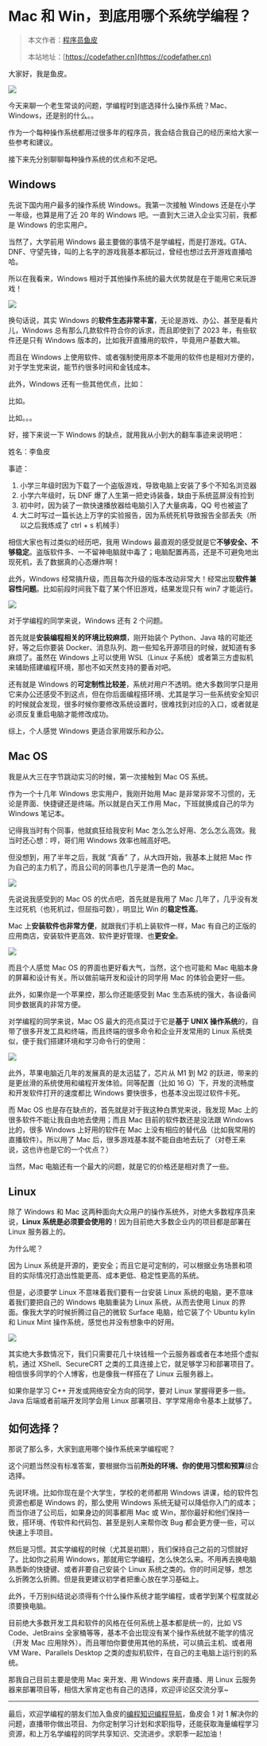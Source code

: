 # Mac 和 Win，到底用哪个系统学编程？

> 本文作者：[程序员鱼皮](https://yuyuanweb.feishu.cn/wiki/Abldw5WkjidySxkKxU2cQdAtnah)
>
> 本站地址：[https://codefather.cn](https://codefather.cn)

大家好，我是鱼皮。

![](https://pic.yupi.icu/5563/202311051538842.png)

今天来聊一个老生常谈的问题，学编程时到底选择什么操作系统？Mac、Windows，还是别的什么。。

作为一个每种操作系统都用过很多年的程序员，我会结合我自己的经历来给大家一些参考和建议。

接下来先分别聊聊每种操作系统的优点和不足吧。

## Windows

先说下国内用户最多的操作系统 Windows。我第一次接触 Windows 还是在小学一年级，也算是用了近 20 年的 Windows 吧。一直到大三进入企业实习前，我都是 Windows 的忠实用户。

当然了，大学前用 Windows 最主要做的事情不是学编程，而是打游戏。GTA、DNF、守望先锋，叫的上名字的游戏我基本都玩过，曾经也想过去开游戏直播哈哈。

所以在我看来，Windows 相对于其他操作系统的最大优势就是在于能用它来玩游戏！

![](https://pic.yupi.icu/5563/202311051538095.png)

换句话说，其实 Windows 的**软件生态非常丰富**，无论是游戏、办公、甚至是看片儿，Windows 总有那么几款软件符合你的诉求，而且即使到了 2023 年，有些软件还是只有 Windows 版本的，比如我开直播用的软件，毕竟用户基数大嘛。

而且在 Windows 上使用软件、或者强制使用原本不能用的软件也是相对方便的，对于学生党来说，能节约很多时间和金钱成本。

此外，Windows 还有一些其他优点，比如：

比如。

比如。。。

好，接下来说一下 Windows 的缺点，就用我从小到大的翻车事迹来说明吧：

姓名：李鱼皮

事迹：

1. 小学三年级时因为下载了一个盗版游戏，导致电脑上安装了多个不知名浏览器
2. 小学六年级时，玩 DNF 爆了人生第一把史诗装备，缺由于系统蓝屏没有捡到
3. 初中时，因为装了一款快速播放器给电脑引入了大量病毒，QQ 号也被盗了
4. 大二时写过一篇长达上万字的实验报告，因为系统死机导致报告全部丢失（所以之后我练成了 ctrl + s 机械手）

相信大家也有过类似的经历吧，我用 Windows 最直观的感受就是它**不够安全、不够稳定**。盗版软件多、一不留神电脑就中毒了；电脑配置再高，还是不可避免地出现死机，丢了数据真的心态爆炸啊！

此外，Windows 经常搞升级，而且每次升级的版本改动非常大！经常出现**软件兼容性问题**。比如前段时间我下载了某个怀旧游戏，结果发现只有 win7 才能运行。

![](https://pic.yupi.icu/5563/202311051537852.png)

对于学编程的同学来说，Windows 还有 2 个问题。

首先就是**安装编程相关的环境比较麻烦**，刚开始装个 Python、Java 啥的可能还好，等之后你要装 Docker、消息队列、跑一些知名开源项目的时候，就知道有多麻烦了。虽然在 Windows 上可以使用 WSL（Linux 子系统）或者第三方虚拟机来辅助搭建编程环境，那也不如天然支持的要香对吧。

还有就是 Windows 的**可定制性比较差**，系统对用户不透明。绝大多数同学只是用它来办公还感受不到这点，但在你后面编程搭环境、尤其是学习一些系统安全知识的时候就会发现，很多时候你要修改系统设置时，很难找到对应的入口，或者就是必须反复重启电脑才能修改成功。

综上，个人感觉 Windows 更适合家用娱乐和办公。

## Mac OS

我是从大三在字节跳动实习的时候，第一次接触到 Mac OS 系统。

作为一个十几年 Windows 忠实用户，我刚开始用 Mac 是非常非常不习惯的，无论是界面、快捷键还是终端。所以就是白天工作用 Mac，下班就换成自己的华为 Windows 笔记本。

记得我当时有个同事，他就疯狂给我安利 Mac 怎么怎么好用、怎么怎么高效。我当时还心想：哼，哥们用 Windows 效率也贼高好吧。

但没想到，用了半年之后，我就 “真香” 了，从大四开始，我基本上就把 Mac 作为自己的主力机了，而且公司的同事也几乎是清一色的 Mac。

![](https://pic.yupi.icu/5563/202311051538926.png)

先说说我感受到的 Mac OS 的优点吧，首先就是我用了 Mac 几年了，几乎没有发生过死机（也死机过，但屈指可数），明显比 Win 的**稳定性高**。

Mac 上**安装软件也非常方便**，就跟我们手机上装软件一样，Mac 有自己的正版的应用商店，安装软件更高效、软件更好管理、也**更安全**。

![](https://pic.yupi.icu/5563/202311051538605.png)

而且个人感觉 Mac OS 的界面也更好看大气，当然，这个也可能和 Mac 电脑本身的屏幕和设计有关。所以做前端开发和设计的同学用 Mac 的体验会更好一些。

此外，如果你是一个苹果控，那么你还能感受到 Mac 生态系统的强大，各设备间同步数据真的非常方便。

对学编程的同学来说，Mac OS 最大的亮点莫过于它是**基于 UNIX 操作系统**的，自带了很多开发工具和终端，而且终端的很多命令和企业开发常用的 Linux 系统类似，便于我们搭建环境和学习命令行的使用：

![](https://pic.yupi.icu/5563/202311051538615.png)

此外，苹果电脑近几年的发展真的是太迅猛了，芯片从 M1 到 M2 的跃进，带来的是更丝滑的系统使用和编程开发体验。同等配置（比如 16 G）下，开发的流畅度和开发软件打开的速度都比 Windows 要快很多，也基本没出现过软件卡死。

而 Mac OS 也是存在缺点的，首先就是对于我这种白票党来说，我发现 Mac 上的很多软件不能让我自由地去使用；而且 Mac 目前的软件数还是没法跟 Windows 比的，很多 Windows 上好用的软件在 Mac 上没有相应的替代品（比如我常用的直播软件）。所以用了 Mac 后，很多游戏基本就不能自由地去玩了（对卷王来说，这也许也是它的一个优点？）

当然，Mac 电脑还有一个最大的问题，就是它的价格还是相对贵了一些。

## Linux

除了 Windows 和 Mac 这两种面向大众用户的操作系统外，对绝大多数程序员来说，**Linux 系统是必须要会使用的**！因为目前绝大多数企业内的项目都是部署在 Linux 服务器上的。

为什么呢？

因为 Linux 系统是开源的，更安全；而且它是可定制的，可以根据业务场景和项目的实际情况打造出性能更高、成本更低、稳定性更高的系统。

但是，必须要学 Linux 不意味着我们要有一台安装 Linux 系统的电脑，更不意味着我们要把自己的 Windows 电脑重装为 Linux 系统，从而去使用 Linux 的界面。像我大学的时候折腾过自己的微软 Surface 电脑，给它装了个 Ubuntu kylin 和 Linux Mint 操作系统，感觉也并没有想象中的好用。

![](https://pic.yupi.icu/5563/202311051538273.png)

其实绝大多数情况下，我们只需要花几十块钱租一个云服务器或者在本地搭个虚拟机，通过 XShell、SecureCRT 之类的工具连接上它，就足够学习和部署项目了。相信很多同学的个人博客，也是像我一样搭在了 Linux 云服务器上。

如果你是学习 C++ 开发或网络安全方向的同学，要对 Linux 掌握得更多一些。Java 后端或者前端开发同学会用 Linux 部署项目、学学常用命令基本上就够了。

## 如何选择？

那说了那么多，大家到底用哪个操作系统来学编程呢？

这个问题当然没有标准答案，要根据你当前**所处的环境、你的使用习惯和预算**综合选择。

先说环境。比如你现在是个大学生，学校的老师都用 Windows 讲课，给的软件包资源也都是 Windows 的，那么使用 Windows 系统无疑可以降低你入门的成本；而当你进了公司后，如果身边的同事都用 Mac 或 Win，那你最好和他们保持一致，搭环境、传软件和代码包、甚至是别人来帮你改 Bug 都会更方便一些，可以快速上手项目。

然后是习惯。其实学编程的时候（尤其是初期），我们保持自己之前的习惯就好了。比如你之前用 Windows，那就用它学编程，怎么快怎么来。不用再去换电脑熟悉新的快捷键、或者非要自己安装个 Linux 系统之类的。你的时间足够，想怎么折腾怎么折腾。但是我更建议初学者把重心放在学习基础上。

此外，千万别纠结说必须得有个什么操作系统才能学编程，或者学到某个程度就必须要换电脑。

目前绝大多数开发工具和软件的风格在任何系统上基本都是统一的，比如 VS Code、JetBrains 全家桶等等，基本不会出现没有某个操作系统就不能学的情况（开发 Mac 应用除外）。而且哪怕你要使用其他的系统，可以搞云主机、或者用 VM Ware、Parallels Desktop 之类的虚拟机软件，在自己的主电脑上运行别的系统。

那我自己目前主要是使用 Mac 来开发、用 Windows 来开直播、用 Linux 云服务器来部署项目等，相信大家肯定也有自己的选择，欢迎评论区交流分享~



------


最后，欢迎学编程的朋友们加入鱼皮的[编程知识编程导航](https://mp.weixin.qq.com/s?__biz=MzI1NDczNTAwMA==&mid=2247539132&idx=2&sn=45af016dee0c03491750f76ba8fdbd25&chksm=e9c2be4bdeb5375d3253155b4053263109a631620b7cb9074e2fe1b4a5b1604ef92c522b606e&token=145986907&lang=zh_CN&scene=21#wechat_redirect)，鱼皮会 1 对 1 解决你的问题，直播带你做出项目、为你定制学习计划和求职指导，还能获取海量编程学习资源，和上万名学编程的同学共享知识、交流进步。求职季一起加油！